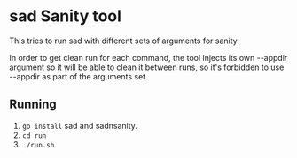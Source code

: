 # sad Sanity tool
This tries to run sad with different sets of arguments for sanity.

In order to get clean run for each command, the tool injects its own --appdir
argument so it will be able to clean it between runs, so it's forbidden to use
--appdir as part of the arguments set.

## Running
 1. `go install` sad and sadnsanity.
 2. `cd run`
 3. `./run.sh`


